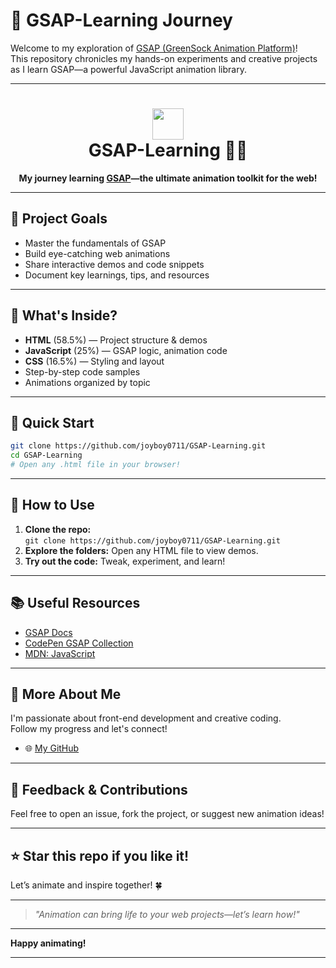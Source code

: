 # 🚀 GSAP-Learning Journey

Welcome to my exploration of [GSAP (GreenSock Animation Platform)](https://greensock.com/gsap/)!  
This repository chronicles my hands-on experiments and creative projects as I learn GSAP—a powerful JavaScript animation library.

---

<h1 align="center">
  <img src="https://greensock.com/images/gsap-logo.svg" height="50"/>
  <br>
  GSAP-Learning 🚦✨
</h1>

<p align="center">
  <b>My journey learning <a href="https://greensock.com/gsap/">GSAP</a>—the ultimate animation toolkit for the web!</b>
</p>

---

## 🎯 Project Goals

- Master the fundamentals of GSAP
- Build eye-catching web animations
- Share interactive demos and code snippets
- Document key learnings, tips, and resources

---

## 🧩 What's Inside?

- **HTML** (58.5%) — Project structure & demos  
- **JavaScript** (25%) — GSAP logic, animation code  
- **CSS** (16.5%) — Styling and layout
- Step-by-step code samples
- Animations organized by topic

---

## 🚀 Quick Start

```bash
git clone https://github.com/joyboy0711/GSAP-Learning.git
cd GSAP-Learning
# Open any .html file in your browser!
```

---

## 🚦 How to Use

1. **Clone the repo:**  
   `git clone https://github.com/joyboy0711/GSAP-Learning.git`
2. **Explore the folders:** Open any HTML file to view demos.
3. **Try out the code:** Tweak, experiment, and learn!

---

## 📚 Useful Resources

- [GSAP Docs](https://greensock.com/docs/)
- [CodePen GSAP Collection](https://codepen.io/collection/nVYWZR)
- [MDN: JavaScript](https://developer.mozilla.org/en-US/docs/Web/JavaScript)

---

## 📖 More About Me

I'm passionate about front-end development and creative coding.  
Follow my progress and let's connect!

- 🌐 [My GitHub](https://github.com/joyboy0711)

---

## 💬 Feedback & Contributions

Feel free to open an issue, fork the project, or suggest new animation ideas!

---

## ⭐️ Star this repo if you like it!  
Let’s animate and inspire together! 🍀

---

> _"Animation can bring life to your web projects—let’s learn how!"_

---

**Happy animating!**

---
